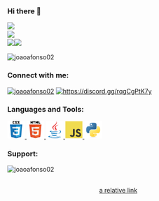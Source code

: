 ### Hi there 👋

<div>
  <img src="https://github-readme-stats.vercel.app/api?username=joaoafonso02&show_icons=true&theme=dark&icon_color=FFFFFF&title_color=1CD7B9&border_color=1CD7B9&text_color=8D8D8D&include_all_commits=true" width="420"/>
</div>

<div>
   <img src="https://github-readme-stats.vercel.app/api/top-langs/?username=joaoafonso02&show_icons=true&theme=dark&icon_color=FFFFFF&title_color=1CD7B9&border_color=1CD7B9&text_color=8D8D8D&layout=compact"/>
</div>


<div>
  <a href="https://github.com/joaoafonso02/Ano1-ECT">
    <img align="left" src="https://github-readme-stats.vercel.app/api/pin/?username=joaoafonso02&repo=Ano1-ECT&theme=dark&icon_color=FFFFFF&title_color=34d2eb&border_color=34d2eb&text_color=ffffff&show_owner=true"/>
  </a>
  <a href="https://github.com/joaoafonso02/Ano2-ECT">
    <img src="https://github-readme-stats.vercel.app/api/pin/?username=joaoafonso02&repo=Ano2-ECT&theme=dark&icon_color=FFFFFF&title_color=34d2eb&border_color=34d2eb&text_color=ffffff&show_owner=true"/>
  </a>
</div>

<p></p>
<p align="left"> <img src="https://komarev.com/ghpvc/?username=joaoafonso02&label=Profile%20views&color=0e75b6&style=flat" alt="joaoafonso02" /> </p>

<h3 align="left">Connect with me:</h3>
<p align="left">
<a href="https://linkedin.com/in/joaoafonso02" target="blank"><img align="center" src="https://raw.githubusercontent.com/rahuldkjain/github-profile-readme-generator/master/src/images/icons/Social/linked-in-alt.svg" alt="joaoafonso02" height="30" width="40" /></a>
<a href="https://discord.gg/https://discord.gg/rqgCgPtK7y" target="blank"><img align="center" src="https://raw.githubusercontent.com/rahuldkjain/github-profile-readme-generator/master/src/images/icons/Social/discord.svg" alt="https://discord.gg/rqgCgPtK7y" height="30" width="40" /></a>
</p>

<h3 align="left">Languages and Tools:</h3>
<p align="left"> <a href="https://www.w3schools.com/css/" target="_blank" rel="noreferrer"> <img src="https://raw.githubusercontent.com/devicons/devicon/master/icons/css3/css3-original-wordmark.svg" alt="css3" width="40" height="40"/> </a> <a href="https://www.w3.org/html/" target="_blank" rel="noreferrer"> <img src="https://raw.githubusercontent.com/devicons/devicon/master/icons/html5/html5-original-wordmark.svg" alt="html5" width="40" height="40"/> </a> <a href="https://www.java.com" target="_blank" rel="noreferrer"> <img src="https://raw.githubusercontent.com/devicons/devicon/master/icons/java/java-original.svg" alt="java" width="40" height="40"/> </a> <a href="https://developer.mozilla.org/en-US/docs/Web/JavaScript" target="_blank" rel="noreferrer"> <img src="https://raw.githubusercontent.com/devicons/devicon/master/icons/javascript/javascript-original.svg" alt="javascript" width="40" height="40"/> </a> <a href="https://www.python.org" target="_blank" rel="noreferrer"> <img src="https://raw.githubusercontent.com/devicons/devicon/master/icons/python/python-original.svg" alt="python" width="40" height="40"/> </a> </p>


<h3 align="left">Support:</h3>
<p><a href="https://www.buymeacoffee.com/joaoafonso02"> <img align="left" src="https://cdn.buymeacoffee.com/buttons/v2/default-yellow.png" height="50" width="210" alt="joaoafonso02" /></a></p><br><br>

[a relative link](https://github.com/joaoafonso02/Ano2-ECT)

